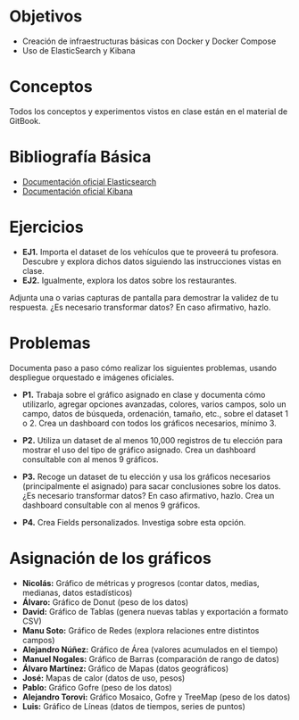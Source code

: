 # Objetivos

- Creación de infraestructuras básicas con Docker y Docker Compose
- Uso de ElasticSearch y Kibana

# Conceptos

Todos los conceptos y experimentos vistos en clase están en el material de GitBook.

# Bibliografía Básica

- [Documentación oficial Elasticsearch](https://www.elastic.co/docs)
- [Documentación oficial Kibana](https://www.elastic.co/es/kibana)

# Ejercicios

- **EJ1.** Importa el dataset de los vehículos que te proveerá tu profesora. Descubre y explora dichos datos siguiendo las instrucciones vistas en clase.
- **EJ2.** Igualmente, explora los datos sobre los restaurantes.

Adjunta una o varias capturas de pantalla para demostrar la validez de tu respuesta. ¿Es necesario transformar datos? En caso afirmativo, hazlo.

# Problemas

Documenta paso a paso cómo realizar los siguientes problemas, usando despliegue orquestado e imágenes oficiales.

- **P1.** Trabaja sobre el gráfico asignado en clase y documenta cómo utilizarlo, agregar opciones avanzadas, colores, varios campos, solo un campo, datos de búsqueda, ordenación, tamaño, etc., sobre el dataset 1 o 2. Crea un dashboard con todos los gráficos necesarios, mínimo 3.

- **P2.** Utiliza un dataset de al menos 10,000 registros de tu elección para mostrar el uso del tipo de gráfico asignado. Crea un dashboard consultable con al menos 9 gráficos.

- **P3.** Recoge un dataset de tu elección y usa los gráficos necesarios (principalmente el asignado) para sacar conclusiones sobre los datos. ¿Es necesario transformar datos? En caso afirmativo, hazlo. Crea un dashboard consultable con al menos 9 gráficos.

- **P4.** Crea Fields personalizados. Investiga sobre esta opción.

# Asignación de los gráficos

- **Nicolás:** Gráfico de métricas y progresos (contar datos, medias, medianas, datos estadísticos)
- **Álvaro:** Gráfico de Donut (peso de los datos)
- **David:** Gráfico de Tablas (genera nuevas tablas y exportación a formato CSV)
- **Manu Soto:** Gráfico de Redes (explora relaciones entre distintos campos)
- **Alejandro Núñez:** Gráfico de Área (valores acumulados en el tiempo)
- **Manuel Nogales:** Gráfico de Barras (comparación de rango de datos)
- **Álvaro Martínez:** Gráfico de Mapas (datos geográficos)
- **José:** Mapas de calor (datos de uso, pesos)
- **Pablo:** Gráfico Gofre (peso de los datos)
- **Alejandro Torovi:** Gráfico Mosaico, Gofre y TreeMap (peso de los datos)
- **Luis:** Gráfico de Líneas (datos de tiempos, series de puntos)